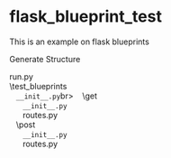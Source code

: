 # flask_blueprint_test
This is an example on flask blueprints

Generate Structure

run.py<br>
\test_blueprints<br>
&nbsp;&nbsp;&nbsp;```__init__.py```br>
&nbsp;&nbsp;&nbsp;\get<br>
&nbsp;&nbsp;&nbsp;&nbsp;&nbsp;&nbsp;```__init__.py```<br>
&nbsp;&nbsp;&nbsp;&nbsp;&nbsp;&nbsp;routes.py<br>
&nbsp;&nbsp;&nbsp;\post<br>
&nbsp;&nbsp;&nbsp;&nbsp;&nbsp;&nbsp;```__init__.py```<br>
&nbsp;&nbsp;&nbsp;&nbsp;&nbsp;&nbsp;routes.py<br>
